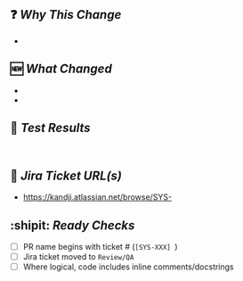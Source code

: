 ## ❓ _Why This Change_
-

## 🆕 _What Changed_
-
-

## 🧪 _Test Results_
```


```
## 🎫 _Jira Ticket URL(s)_
- https://kandji.atlassian.net/browse/SYS-

## :shipit: _Ready Checks_
- [ ] PR name begins with ticket # (`[SYS-XXX] `)
- [ ] Jira ticket moved to `Review/QA`
- [ ] Where logical, code includes inline comments/docstrings
